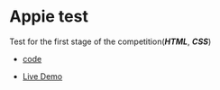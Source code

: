 # Appie test

Test for the first stage of the competition(***HTML***, ***CSS***)

- [code](https://github.com/AhmedElgarnousy/Kalbonyan-Elmarsos/tree/main/2-Learn_HTML_CSS_Github/Appie)

- [Live Demo](https://appie-ahmedkamal.netlify.app/)

  